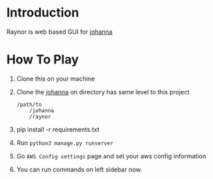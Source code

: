 # Introduction

Raynor is web based GUI for [johanna](https://github.com/addnull/johanna)

# How To Play

1. Clone this on your machine
2. Clone the [johanna](https://github.com/addnull/johanna) on directory has same level to this project
    
    ```
    /path/to
        /johanna
        /raynor
    ```

3. pip install -r requirements.txt
4. Run `python3 manage.py runserver`
5. Go `AWS Config settings` page and set your aws config information
6. You can run commands on left sidebar now.
